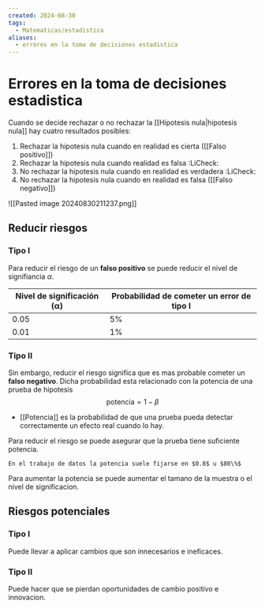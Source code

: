 ```yaml
---
created: 2024-08-30
tags:
  - Matematicas/estadistica
aliases:
  - errores en la toma de decisiones estadistica
---
```

# Errores en la toma de decisiones estadistica

Cuando se decide rechazar o no rechazar la [[Hipotesis nula|hipotesis nula]] hay cuatro resultados posibles:

1. Rechazar la hipotesis nula cuando en realidad es cierta ([[Falso positivo]])
2. Rechazar la hipotesis nula cuando realidad es falsa :LiCheck:
3. No rechazar la hipotesis nula cuando en realidad es verdadera :LiCheck:
4. No rechazar la hipotesis nula cuando en realidad es falsa ([[Falso negativo]])

![[Pasted image 20240830211237.png]]

## Reducir riesgos
### Tipo I
Para reducir el riesgo de un **falso positivo** se puede reducir el nivel de signifiancia $\alpha$. 

| Nivel de significación (α) | Probabilidad de cometer un error de tipo I |
| -------------------------- | ------------------------------------------ |
| 0.05                       | 5%                                         |
| 0.01                       | 1%                                         |
### Tipo II
Sin embargo, reducir el riesgo significa que es mas probable cometer un **falso negativo**. Dicha probabilidad esta relacionado con la potencia de una prueba de hipotesis $$\text{potencia} = 1-\beta$$
- [[Potencia]] es la probabilidad de que una prueba pueda detectar correctamente un efecto real cuando lo hay.

Para reducir el riesgo se puede asegurar que la prueba tiene suficiente potencia. 

```ad-note
En el trabajo de datos la potencia suele fijarse en $0.8$ u $80\%$

```

Para aumentar la potencia se puede aumentar el tamano de la muestra o el nivel de significacion.

## Riesgos potenciales
### Tipo I
Puede llevar a aplicar cambios que son innecesarios e ineficaces.

### Tipo II
Puede hacer que se pierdan oportunidades de cambio positivo e innovacion.